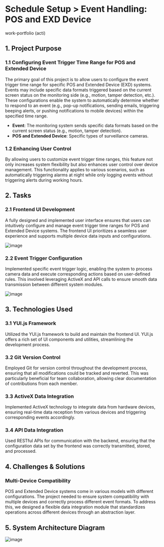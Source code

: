 # Schedule Setup > Event Handling: POS and EXD Device  
work-portfolio (acti)  

## 1. Project Purpose  
### 1.1 **Configuring Event Trigger Time Range for POS and Extended Device**  
The primary goal of this project is to allow users to configure the event trigger time range for specific POS and Extended Device (EXD) systems. Events may include specific data formats triggered based on the current screen status on the monitoring side (e.g., motion, tamper detection, etc.). These configurations enable the system to automatically determine whether to respond to an event (e.g., pop-up notifications, sending emails, triggering beeping alerts, or pushing notifications to mobile devices) within the specified time range.  

- **Event**: The monitoring system sends specific data formats based on the current screen status (e.g., motion, tamper detection).  
- **POS and Extended Device**: Specific types of surveillance cameras.  

### 1.2 **Enhancing User Control**  
By allowing users to customize event trigger time ranges, this feature not only increases system flexibility but also enhances user control over device management. This functionality applies to various scenarios, such as automatically triggering alarms at night while only logging events without triggering alerts during working hours.  

## 2. Tasks  
### 2.1 **Frontend UI Development**  
A fully designed and implemented user interface ensures that users can intuitively configure and manage event trigger time ranges for POS and Extended Device systems. The frontend UI prioritizes a seamless user experience and supports multiple device data inputs and configurations.  

![image](https://github.com/user-attachments/assets/7153050d-9c19-44b0-ac22-2c9f293c4a98)  

### 2.2 **Event Trigger Configuration**  
Implemented specific event trigger logic, enabling the system to process camera data and execute corresponding actions based on user-defined rules. This involved leveraging ActiveX and API calls to ensure smooth data transmission between different system modules.  

![image](https://github.com/user-attachments/assets/658f5561-a006-43e9-af0d-dee481e6e5d4)  

## 3. Technologies Used  
### 3.1 **YUI.js Framework**  
Utilized the YUI.js framework to build and maintain the frontend UI. YUI.js offers a rich set of UI components and utilities, streamlining the development process.  

### 3.2 **Git Version Control**  
Employed Git for version control throughout the development process, ensuring that all modifications could be tracked and reverted. This was particularly beneficial for team collaboration, allowing clear documentation of contributions from each member.  

### 3.3 **ActiveX Data Integration**  
Implemented ActiveX technology to integrate data from hardware devices, ensuring real-time data reception from various devices and triggering corresponding events accordingly.  

### 3.4 **API Data Integration**  
Used RESTful APIs for communication with the backend, ensuring that the configuration data set by the frontend was correctly transmitted, stored, and processed.  

## 4. Challenges & Solutions  
### **Multi-Device Compatibility**  
POS and Extended Device systems come in various models with different configurations. The project needed to ensure system compatibility with multiple devices and correctly process different event formats. To address this, we designed a flexible data integration module that standardizes operations across different devices through an abstraction layer.  

## 5. System Architecture Diagram  
![image](https://github.com/user-attachments/assets/58c5c499-7dd1-417e-a0d3-8ca7f259fcb9)


